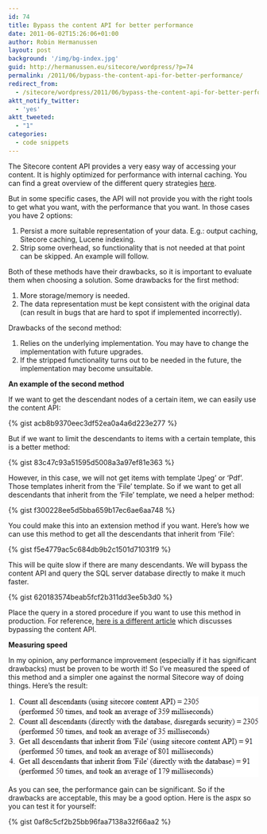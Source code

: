 ```yaml
---
id: 74
title: Bypass the content API for better performance
date: 2011-06-02T15:26:06+01:00
author: Robin Hermanussen
layout: post
background: '/img/bg-index.jpg'
guid: http://hermanussen.eu/sitecore/wordpress/?p=74
permalink: /2011/06/bypass-the-content-api-for-better-performance/
redirect_from:
  - /sitecore/wordpress/2011/06/bypass-the-content-api-for-better-performance/
aktt_notify_twitter:
  - 'yes'
aktt_tweeted:
  - "1"
categories:
  - code snippets
---
```

The Sitecore content API provides a very easy way of accessing your content. It is highly optimized for performance with internal caching. You can find a great overview of the different query strategies <a title="Options for querying items from Sitecore" href="http://firebreaksice.com/options-for-querying-items-from-sitecore/">here</a>.

But in some specific cases, the API will not provide you with the right tools to get what you want, with the performance that you want. In those cases you have 2 options:

  1. Persist a more suitable representation of your data. E.g.: output caching, Sitecore caching, Lucene indexing.
  2. Strip some overhead, so functionality that is not needed at that point can be skipped. An example will follow.

Both of these methods have their drawbacks, so it is important to evaluate them when choosing a solution. Some drawbacks for the first method:

  1. More storage/memory is needed.
  2. The data representation must be kept consistent with the original data (can result in bugs that are hard to spot if implemented incorrectly).

Drawbacks of the second method:

  1. Relies on the underlying implementation. You may have to change the implementation with future upgrades.
  2. If the stripped functionality turns out to be needed in the future, the implementation may become unsuitable.

**An example of the second method** 

If we want to get the descendant nodes of a certain item, we can easily use the content API:

{% gist acb8b9370eec3df52ea0a4a6d223e277 %}

But if we want to limit the descendants to items with a certain template, this is a better method:  

{% gist 83c47c93a51595d5008a3a97ef81e363 %}

However, in this case, we will not get items with template &#8216;Jpeg&#8217; or &#8216;Pdf&#8217;. Those templates inherit from the &#8216;File&#8217; template. So if we want to get all descendants that inherit from the &#8216;File&#8217; template, we need a helper method:

{% gist f300228ee5d5bba659b17ec6ae6aa748 %}

You could make this into an extension method if you want. Here&#8217;s how we can use this method to get all the descendants that inherit from &#8216;File&#8217;:

{% gist f5e4779ac5c684db9b2c1501d71031f9 %}

This will be quite slow if there are many descendants. We will bypass the content API and query the SQL server database directly to make it much faster.

{% gist 620183574beab5fcf2b311dd3ee5b3d0 %}

Place the query in a stored procedure if you want to use this method in production. For reference, <a title="Accessing hierarchical node structures from sql" href="http://bloggingabout.net/blogs/program.x/archive/2008/07/29/sitecore-accessing-hierarchical-node-structures-from-sql.aspx">here is a different article</a> which discusses bypassing the content API.

**Measuring speed**

In my opinion, any performance improvement (especially if it has significant drawbacks) must be proven to be worth it! So I&#8217;ve measured the speed of this method and a simpler one against the normal Sitecore way of doing things. Here&#8217;s the result:

<img class="alignnone" title="Speed measuring results" src="/wp-content/uploads/bypass_content_api_screenshot.png" alt="" width="519" height="161" /> 

As you can see, the performance gain can be significant. So if the drawbacks are acceptable, this may be a good option. Here is the aspx so you can test it for yourself:

{% gist 0af8c5cf2b25bb96faa7138a32f66aa2 %}
